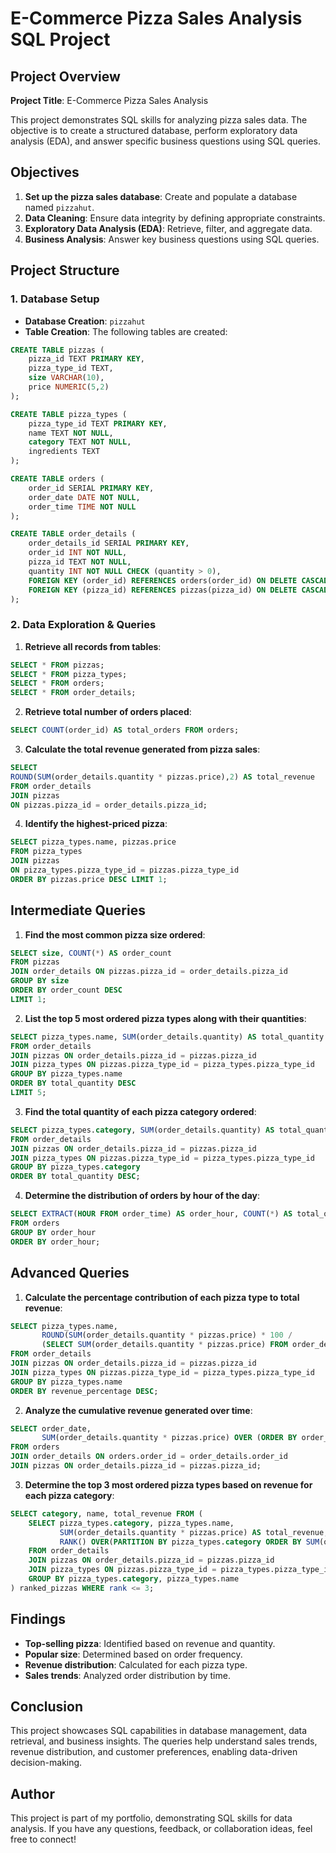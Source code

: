 # E-Commerce Pizza Sales Analysis SQL Project

## Project Overview

**Project Title**: E-Commerce Pizza Sales Analysis  

This project demonstrates SQL skills for analyzing pizza sales data. The objective is to create a structured database, perform exploratory data analysis (EDA), and answer specific business questions using SQL queries.

## Objectives

1. **Set up the pizza sales database**: Create and populate a database named `pizzahut`.
2. **Data Cleaning**: Ensure data integrity by defining appropriate constraints.
3. **Exploratory Data Analysis (EDA)**: Retrieve, filter, and aggregate data.
4. **Business Analysis**: Answer key business questions using SQL queries.

## Project Structure

### 1. Database Setup

- **Database Creation**: `pizzahut`
- **Table Creation**: The following tables are created:

```sql
CREATE TABLE pizzas (
    pizza_id TEXT PRIMARY KEY,
    pizza_type_id TEXT,
    size VARCHAR(10),
    price NUMERIC(5,2)
);

CREATE TABLE pizza_types (
    pizza_type_id TEXT PRIMARY KEY,
    name TEXT NOT NULL,
    category TEXT NOT NULL,
    ingredients TEXT
);

CREATE TABLE orders (
    order_id SERIAL PRIMARY KEY,
    order_date DATE NOT NULL,
    order_time TIME NOT NULL
);

CREATE TABLE order_details (
    order_details_id SERIAL PRIMARY KEY,
    order_id INT NOT NULL,
    pizza_id TEXT NOT NULL,
    quantity INT NOT NULL CHECK (quantity > 0),
    FOREIGN KEY (order_id) REFERENCES orders(order_id) ON DELETE CASCADE,
    FOREIGN KEY (pizza_id) REFERENCES pizzas(pizza_id) ON DELETE CASCADE
);
```

### 2. Data Exploration & Queries

1. **Retrieve all records from tables**:
```sql
SELECT * FROM pizzas;
SELECT * FROM pizza_types;
SELECT * FROM orders;
SELECT * FROM order_details;
```

2. **Retrieve total number of orders placed**:
```sql
SELECT COUNT(order_id) AS total_orders FROM orders;
```

3. **Calculate the total revenue generated from pizza sales**:
```sql
SELECT 
ROUND(SUM(order_details.quantity * pizzas.price),2) AS total_revenue
FROM order_details 
JOIN pizzas
ON pizzas.pizza_id = order_details.pizza_id;
```

4. **Identify the highest-priced pizza**:
```sql
SELECT pizza_types.name, pizzas.price
FROM pizza_types
JOIN pizzas
ON pizza_types.pizza_type_id = pizzas.pizza_type_id
ORDER BY pizzas.price DESC LIMIT 1;
```

## Intermediate Queries

1. **Find the most common pizza size ordered**:
```sql
SELECT size, COUNT(*) AS order_count
FROM pizzas 
JOIN order_details ON pizzas.pizza_id = order_details.pizza_id
GROUP BY size
ORDER BY order_count DESC
LIMIT 1;
```

2. **List the top 5 most ordered pizza types along with their quantities**:
```sql
SELECT pizza_types.name, SUM(order_details.quantity) AS total_quantity
FROM order_details
JOIN pizzas ON order_details.pizza_id = pizzas.pizza_id
JOIN pizza_types ON pizzas.pizza_type_id = pizza_types.pizza_type_id
GROUP BY pizza_types.name
ORDER BY total_quantity DESC
LIMIT 5;
```

3. **Find the total quantity of each pizza category ordered**:
```sql
SELECT pizza_types.category, SUM(order_details.quantity) AS total_quantity
FROM order_details
JOIN pizzas ON order_details.pizza_id = pizzas.pizza_id
JOIN pizza_types ON pizzas.pizza_type_id = pizza_types.pizza_type_id
GROUP BY pizza_types.category
ORDER BY total_quantity DESC;
```

4. **Determine the distribution of orders by hour of the day**:
```sql
SELECT EXTRACT(HOUR FROM order_time) AS order_hour, COUNT(*) AS total_orders
FROM orders
GROUP BY order_hour
ORDER BY order_hour;
```

## Advanced Queries

1. **Calculate the percentage contribution of each pizza type to total revenue**:
```sql
SELECT pizza_types.name, 
       ROUND(SUM(order_details.quantity * pizzas.price) * 100 / 
       (SELECT SUM(order_details.quantity * pizzas.price) FROM order_details JOIN pizzas ON order_details.pizza_id = pizzas.pizza_id), 2) AS revenue_percentage
FROM order_details
JOIN pizzas ON order_details.pizza_id = pizzas.pizza_id
JOIN pizza_types ON pizzas.pizza_type_id = pizza_types.pizza_type_id
GROUP BY pizza_types.name
ORDER BY revenue_percentage DESC;
```

2. **Analyze the cumulative revenue generated over time**:
```sql
SELECT order_date, 
       SUM(order_details.quantity * pizzas.price) OVER (ORDER BY order_date) AS cumulative_revenue
FROM orders
JOIN order_details ON orders.order_id = order_details.order_id
JOIN pizzas ON order_details.pizza_id = pizzas.pizza_id;
```

3. **Determine the top 3 most ordered pizza types based on revenue for each pizza category**:
```sql
SELECT category, name, total_revenue FROM (
    SELECT pizza_types.category, pizza_types.name, 
           SUM(order_details.quantity * pizzas.price) AS total_revenue,
           RANK() OVER(PARTITION BY pizza_types.category ORDER BY SUM(order_details.quantity * pizzas.price) DESC) AS rank
    FROM order_details
    JOIN pizzas ON order_details.pizza_id = pizzas.pizza_id
    JOIN pizza_types ON pizzas.pizza_type_id = pizza_types.pizza_type_id
    GROUP BY pizza_types.category, pizza_types.name
) ranked_pizzas WHERE rank <= 3;
```

## Findings

- **Top-selling pizza**: Identified based on revenue and quantity.
- **Popular size**: Determined based on order frequency.
- **Revenue distribution**: Calculated for each pizza type.
- **Sales trends**: Analyzed order distribution by time.

## Conclusion

This project showcases SQL capabilities in database management, data retrieval, and business insights. The queries help understand sales trends, revenue distribution, and customer preferences, enabling data-driven decision-making.

## Author
This project is part of my portfolio, demonstrating SQL skills for data analysis. If you have any questions, feedback, or collaboration ideas, feel free to connect!



